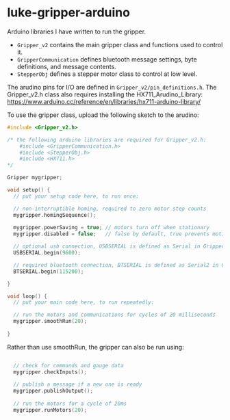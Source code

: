 # luke-gripper-arduino

Arduino libraries I have written to run the gripper.
* ```Gripper_v2``` contains the main gripper class and functions used to control it.
* ```GripperCommunication``` defines bluetooth message settings, byte definitions, and message contents.
* ```StepperObj``` defines a stepper motor class to control at low level.

The arudino pins for I/O are defined in ```Gripper_v2/pin_definitions.h```. The Gripper_v2.h class also requires installing the HX711_Arudino_Library: https://www.arduino.cc/reference/en/libraries/hx711-arduino-library/

To use the gripper class, upload the following sketch to the arudino:

```c++
#include <Gripper_v2.h>

/* the following arduino libraries are required for Gripper_v2.h:
    #include <GripperCommunication.h>
    #include <StepperObj.h>
    #include <HX711.h>
*/

Gripper mygripper;

void setup() {
  // put your setup code here, to run once:

  // non-interruptible homing, required to zero motor step counts
  mygripper.homingSequence();
  
  mygripper.powerSaving = true; // motors turn off when stationary
  mygripper.disabled = false;   // false by default, true prevents motion

  // optional usb connection, USBSERIAL is defined as Serial in GripperCommunication.h
  USBSERIAL.begin(9600);

  // required bluetooth connection, BTSERIAL is defined as Serial2 in GripperCommunication.h
  BTSERIAL.begin(115200);

}

void loop() {
  // put your main code here, to run repeatedly:

  // run the motors and communications for cycles of 20 milliseconds
  mygripper.smoothRun(20);
  
}
```
Rather than use smoothRun, the gripper can also be run using:

```c++

  // check for commands and gauge data
  mygripper.checkInputs();
  
  // publish a message if a new one is ready
  mygripper.publishOutput();
  
  // run the motors for a cycle of 20ms
  mygripper.runMotors(20);
```
